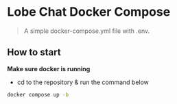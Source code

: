 # Lobe Chat Docker Compose

> A simple docker-compose.yml file with .env.

## How to start

**Make sure docker is running**

- cd to the repository & run the command below
```bash
docker compose up -b
```
